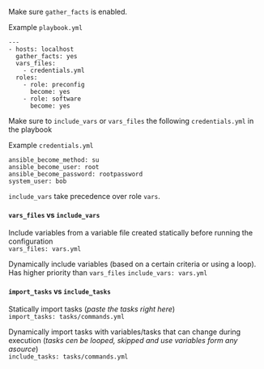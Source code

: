 Make sure `gather_facts` is enabled.
  
Example `playbook.yml`
```
---
- hosts: localhost
  gather_facts: yes
  vars_files:
    - credentials.yml
  roles:
    - role: preconfig
      become: yes
    - role: software
      become: yes
```

Make sure to `include_vars` or `vars_files` the following `credentials.yml` in the playbook   

Example `credentials.yml`
```
ansible_become_method: su
ansible_become_user: root
ansible_become_password: rootpassword
system_user: bob
```
`include_vars` take precedence over role `vars`.

#### `vars_files` vs `include_vars`
Include variables from a variable file created statically before running the configuration  
`vars_files: vars.yml`
  
Dynamically include variables (based on a certain criteria or using a loop). Has higher priority than `vars_files` 
`include_vars: vars.yml`  

#### `import_tasks` vs `include_tasks`
Statically import tasks (*paste the tasks right here*)  
`import_tasks: tasks/commands.yml`  
  
Dynamically import tasks with variables/tasks that can change during execution (*tasks cen be looped, skipped and use variables form any asource*)  
`include_tasks: tasks/commands.yml`
